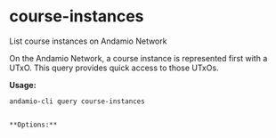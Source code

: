 # course-instances
List course instances on Andamio Network


On the Andamio Network, a course instance is represented first with a UTxO.
This query provides quick access to those UTxOs.	
	

**Usage:**
```
andamio-cli query course-instances

```


```

**Options:**
```

```


